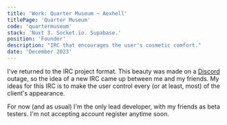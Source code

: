 ```yaml
---
title: 'Work: Quarter Museum ~ Aexhell'
titlePage: 'Quarter Museum'
code: 'quartermuseum'
stack: 'Nuxt 3. Socket.io. Supabase.'
position: 'Founder'
description: "IRC that encourages the user's cosmetic comfort."
date: 'December 2023'
---
```

I've returned to the IRC project format. This beauty was made on a [Discord](https://discord.com) outage, so the idea of a new IRC came up between me and my friends.
My ideas for this IRC is to make the user control every (or at least, most) of the client's appearance.

For now (and as usual) I'm the only lead developer, with my friends as beta testers. I'm not accepting account register anytime soon.